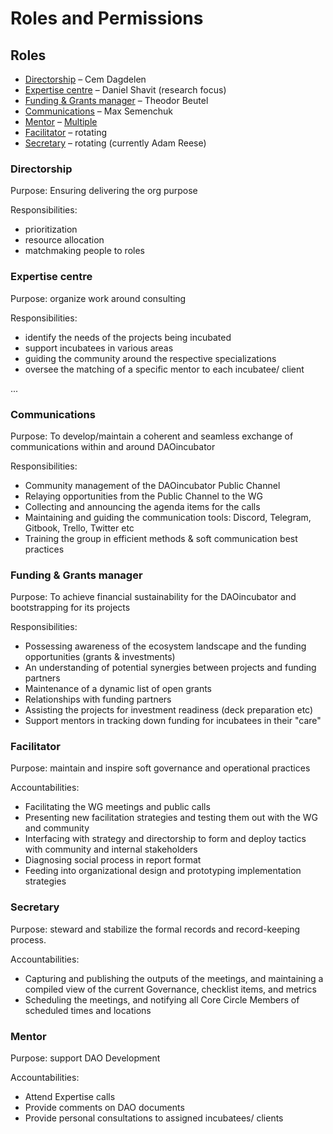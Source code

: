 # Roles and Permissions



## Roles

* [Directorship](./#directorship) – Cem Dagdelen
* [Expertise centre](expertise-center.md) – Daniel Shavit \(research focus\)
* [Funding & Grants manager](./#funding-and-grants-manager) – Theodor Beutel
* [Communications](./#communications) – Max Semenchuk
* [Mentor](./#mentor) – [Multiple](https://docs.google.com/spreadsheets/d/15gDG1Sq6-LPgYMXveWBUXEtKahOMwhlcYC4sJ40iG_s/edit#gid=0)
* [Facilitator](./#facilitator) – rotating
* [Secretary](./#facilitator) – rotating \(currently Adam Reese\)

### Directorship

Purpose: Ensuring delivering the org purpose

Responsibilities:

* prioritization
* resource allocation
* matchmaking people to roles

### Expertise centre

Purpose: organize work around consulting

Responsibilities:

* identify the needs of the projects being incubated
* support incubatees in various areas
* guiding the community around the respective specializations
* oversee the matching of a specific mentor to each incubatee/ client

...

### Communications

Purpose: To develop/maintain a coherent and seamless exchange of communications within and around DAOincubator

Responsibilities:

* Community management of the DAOincubator Public Channel
* Relaying opportunities from the Public Channel to the WG
* Collecting and announcing the agenda items for the calls
* Maintaining and guiding the communication tools: Discord, Telegram, Gitbook, Trello, Twitter etc
* Training the group in efficient methods & soft communication best practices

### Funding & Grants manager

Purpose: To achieve financial sustainability for the DAOincubator and bootstrapping for its projects

Responsibilities:

* Possessing awareness of the ecosystem landscape and the funding opportunities \(grants & investments\)
* An understanding of potential synergies between projects and funding partners
* Maintenance of a dynamic list of open grants
* Relationships with funding partners
* Assisting the projects for investment readiness \(deck preparation etc\)
* Support mentors in tracking down funding for incubatees in their "care"

### Facilitator

Purpose: maintain and inspire soft governance and operational practices

Accountabilities:

* Facilitating the WG meetings and public calls
* Presenting new facilitation strategies and testing them out with the WG and community
* Interfacing with strategy and directorship to form and deploy tactics with community and internal stakeholders 
* Diagnosing social process in report format 
* Feeding into organizational design and prototyping implementation strategies

### Secretary

Purpose: steward and stabilize the formal records and record-keeping process.

Accountabilities:

* Capturing and publishing the outputs of the meetings, and maintaining a compiled view of the current Governance, checklist items, and metrics
* Scheduling the meetings, and notifying all Core Circle Members of scheduled times and locations

### Mentor

Purpose: support DAO Development

Accountabilities:

* Attend Expertise calls 
* Provide comments on DAO documents 
* Provide personal consultations to assigned incubatees/ clients



